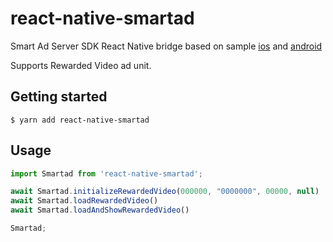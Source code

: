# react-native-smartad

Smart Ad Server SDK React Native bridge based on sample [ios](https://github.com/smartadserver/smart-display-ios-samples) and [android](https://github.com/smartadserver/smart-display-android-samples)

Supports Rewarded Video ad unit.

## Getting started

`$ yarn add react-native-smartad`

## Usage
```javascript
import Smartad from 'react-native-smartad';

await Smartad.initializeRewardedVideo(000000, "0000000", 00000, null)
await Smartad.loadRewardedVideo()
await Smartad.loadAndShowRewardedVideo()

Smartad;
```
